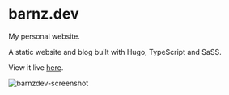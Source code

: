 # barnz.dev

My personal website.

A static website and blog built with Hugo, TypeScript and SaSS.

View it live [here](https://barnz.dev).

![barnzdev-screenshot](https://github.com/incinn/barnz.dev/assets/77964259/737ffb73-cef7-4dd5-9cf0-b660fefdf19f)
